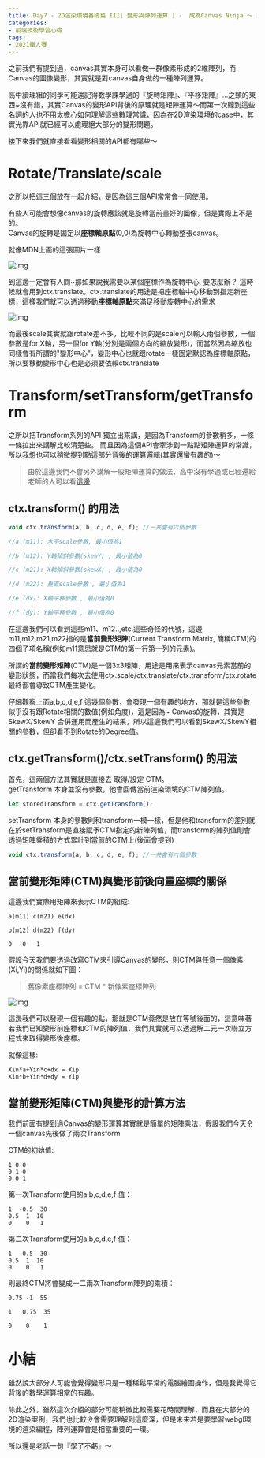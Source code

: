 ```yaml
---
title: Day7 - 2D渲染環境基礎篇 III[ 變形與陣列運算 ] -  成為Canvas Ninja ～ 理解2D渲染的精髓
categories: 
- 前端技術學習心得
tags:
- 2021鐵人賽
---
```


之前我們有提到過，canvas其實本身可以看做一群像素形成的2維陣列，而Canvas的圖像變形，其實就是對canvas自身做的一種陣列運算。  

高中讀理組的同學可能還記得數學課學過的『旋轉矩陣』、『平移矩陣』...之類的東西~沒有錯，其實Canvas的變形API背後的原理就是矩陣運算～而第一次聽到這些名詞的人也不用太擔心如何理解這些數理常識，因為在2D渲染環境的case中，其實光靠API就已經可以處理絕大部分的變形問題。

接下來我們就直接看看變形相關的API都有哪些～
# Rotate/Translate/scale
之所以把這三個放在一起介紹，是因為這三個API常常會一同使用。

有些人可能會想像canvas的旋轉應該就是旋轉當前畫好的圖像，但是實際上不是的。  
Canvas的旋轉是固定以**座標軸原點**(0,0)為旋轉中心轉動整張canvas。

就像MDN上面的這張圖片一樣

![img](https://i.imgur.com/WWyvfm7.png)

到這邊一定會有人問~那如果說我需要以某個座標作為旋轉中心, 要怎麼辦？
這時候就會用到ctx.translate。ctx.translate的用途是把座標軸中心移動到指定新座標，這樣我們就可以透過移動**座標軸原點**來滿足移動旋轉中心的需求

![img](https://i.imgur.com/QAUyriB.png)

而最後scale其實就跟rotate差不多，比較不同的是scale可以輸入兩個參數，一個參數是for X軸，另一個for Y軸(分別是兩個方向的縮放變形)，而當然因為縮放也同樣會有所謂的"變形中心"，變形中心也就跟rotate一樣固定默認為座標軸原點，所以要移動變形中心也是必須要依賴ctx.translate
# Transform/setTransform/getTransform

之所以把Transform系列的API 獨立出來講，是因為Transform的參數稍多，一條一條拉出來講解比較清楚些。
而且因為這個API會牽涉到一點點矩陣運算的常識，所以我想也可以稍微提到點這部分背後的運算邏輯(其實還蠻有趣的)～

> 由於這邊我們不會另外講解一般矩陣運算的做法，高中沒有學過或已經還給老師的人可以看[這邊](https://highscope.ch.ntu.edu.tw/wordpress/?p=50848)

## ctx.transform() 的用法

````javascript  
void ctx.transform(a, b, c, d, e, f); //一共會有六個參數

//a (m11): 水平scale參數, 最小值為1

//b (m12): Y軸傾斜參數(skewY) , 最小值為0

//c (m21): X軸傾斜參數(skewX) , 最小值為0

//d (m22): 垂直scale參數 , 最小值為1

//e (dx): X軸平移參數 , 最小值為0

//f (dy): Y軸平移參數 , 最小值為0

````

在這邊我們可以看到這些m11、m12..,etc.這些奇怪的代號，這邊m11,m12,m21,m22指的是**當前變形矩陣**(Current Transform Matrix, 簡稱CTM)的四個子項名稱(例如m11意思就是CTM的第一行第一列的元素)。

所謂的**當前變形矩陣**(CTM)是一個3x3矩陣，用途是用來表示canvas元素當前的變形狀態，而當我們每次去使用ctx.scale/ctx.translate/ctx.transform/ctx.rotate 最終都會導致CTM產生變化。  

仔細觀察上面a,b,c,d,e,f 這幾個參數，會發現一個有趣的地方，那就是這些參數似乎沒有跟Rotate相關的數值(例如角度)，這是因為~ Canvas的旋轉，其實是SkewX/SkewY 合併運用而產生的結果，所以這邊我們可以看到SkewX/SkewY相關的參數，但卻看不到Rotate的Degree值。

## ctx.getTransform()/ctx.setTransform() 的用法

首先，這兩個方法其實就是直接去 取得/設定 CTM。  
getTransform 本身並沒有參數，他會回傳當前渲染環境的CTM陣列值。  

````javascript
let storedTransform = ctx.getTransform();
````

setTransform 本身的參數則和transform一模一樣，但是他和transform的差別就在於setTransform是直接賦予CTM指定的新陣列值，而transform的陣列值則會透過矩陣乘積的方式累計到當前的CTM上(後面會提到)

````javascript  
void ctx.transform(a, b, c, d, e, f); //一共會有六個參數
````

## 當前變形矩陣(CTM)與變形前後向量座標的關係

這邊我們實際用矩陣來表示CTM的組成:

````
a(m11) c(m21) e(dx)

b(m12) d(m22) f(dy)

0   0   1   
````

假設今天我們要透過改寫CTM來引導Canvas的變形，則CTM與任意一個像素(Xi,Yi)的關係就如下圖：

> 舊像素座標陣列  =  CTM * 新像素座標陣列

![img](https://i.imgur.com/6jP31jy.png)

這邊我們可以發現一個有趣的點，那就是CTM竟然是放在等號後面的，這意味著若我們已知變形前座標和CTM的陣列值，我們其實就可以透過解二元一次聯立方程式來取得變形後座標。

就像這樣:

````
Xin*a+Yin*c+dx = Xip
Xin*b+Yin*d+dy = Yip
````
## 當前變形矩陣(CTM)與變形的計算方法

我們前面有提到過Canvas的變形運算其實就是簡單的矩陣乘法，假設我們今天令一個canvas先後做了兩次Transform

CTM的初始值:

````
1 0 0
0 1 0
0 0 1
````

第一次Transform使用的a,b,c,d,e,f 值：

````
1  -0.5  30
0.5  1  10
0    0   1
````

第二次Transform使用的a,b,c,d,e,f 值：

````
1  -0.5  30
0.5  1  10
0    0   1
````

則最終CTM將會變成一二兩次Transform陣列的乘積：

````
0.75 -1  55

1   0.75  35

0    0    1
````

# 小結

雖然說大部分人可能會覺得變形只是一種稀鬆平常的電腦繪圖操作，但是我覺得它背後的數學運算相當的有趣。  

除此之外，雖然這次介紹的部分可能稍微比較需要花時間理解，而且在大部分的2D渲染案例，我們也比較少會需要理解到這麼深，但是未來若是要學習webgl環境的渲染編程，陣列運算會是相當重要的一環。  

所以還是老話一句『學了不虧』～





